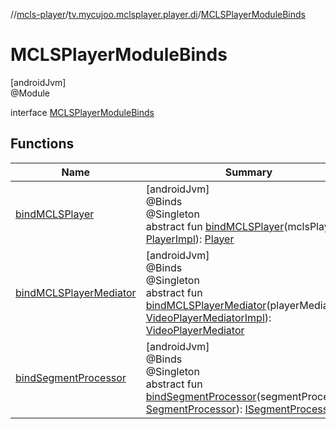 //[mcls-player](../../../index.md)/[tv.mycujoo.mclsplayer.player.di](../index.md)/[MCLSPlayerModuleBinds](index.md)

# MCLSPlayerModuleBinds

[androidJvm]\
@Module

interface [MCLSPlayerModuleBinds](index.md)

## Functions

| Name | Summary |
|---|---|
| [bindMCLSPlayer](bind-m-c-l-s-player.md) | [androidJvm]<br>@Binds<br>@Singleton<br>abstract fun [bindMCLSPlayer](bind-m-c-l-s-player.md)(mclsPlayer: [PlayerImpl](../../tv.mycujoo.mclsplayer.player.player/-player-impl/index.md)): [Player](../../tv.mycujoo.mclsplayer.player.player/-player/index.md) |
| [bindMCLSPlayerMediator](bind-m-c-l-s-player-mediator.md) | [androidJvm]<br>@Binds<br>@Singleton<br>abstract fun [bindMCLSPlayerMediator](bind-m-c-l-s-player-mediator.md)(playerMediator: [VideoPlayerMediatorImpl](../../tv.mycujoo.mclsplayer.player.mediator/-video-player-mediator-impl/index.md)): [VideoPlayerMediator](../../tv.mycujoo.mclsplayer.player.mediator/-video-player-mediator/index.md) |
| [bindSegmentProcessor](bind-segment-processor.md) | [androidJvm]<br>@Binds<br>@Singleton<br>abstract fun [bindSegmentProcessor](bind-segment-processor.md)(segmentProcessor: [SegmentProcessor](../../tv.mycujoo.mclsplayer.player.player/-segment-processor/index.md)): [ISegmentProcessor](../../tv.mycujoo.mclsplayer.player.player/-i-segment-processor/index.md) |
